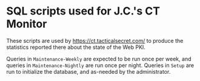 # SQL scripts used for J.C.'s CT Monitor

These scripts are used by https://ct.tacticalsecret.com/ to produce the statistics reported there
about the state of the Web PKI.

Queries in `Maintenance-Weekly` are expected to be run once per week, and queries in `Maintenance-Nightly` are run once per night. Queries in `Setup` are run to initialize the database, and as-needed by the administrator.



